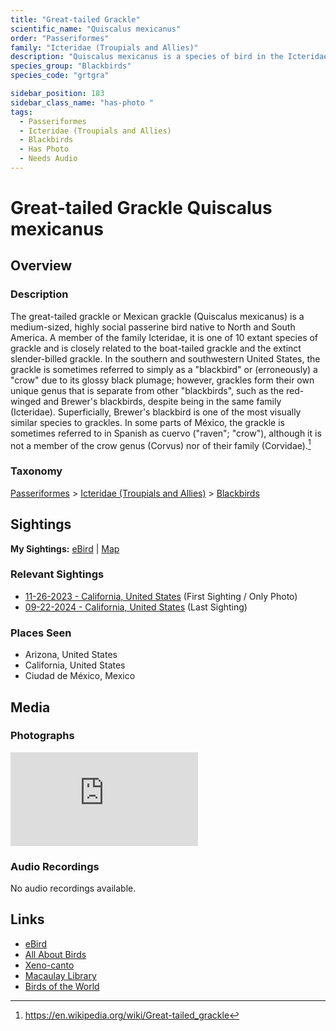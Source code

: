 ```yaml
---
title: "Great-tailed Grackle"
scientific_name: "Quiscalus mexicanus"
order: "Passeriformes"
family: "Icteridae (Troupials and Allies)"
description: "Quiscalus mexicanus is a species of bird in the Icteridae (Troupials and Allies) family. It has been observed 9 times. It has been photographed."
species_group: "Blackbirds"
species_code: "grtgra"

sidebar_position: 183
sidebar_class_name: "has-photo "
tags: 
  - Passeriformes
  - Icteridae (Troupials and Allies)
  - Blackbirds
  - Has Photo
  - Needs Audio
---
```


# Great-tailed Grackle <span className='sci_name'>Quiscalus mexicanus</span>

## Overview

### Description
The great-tailed grackle or Mexican grackle (Quiscalus mexicanus) is a medium-sized, highly social passerine bird native to North and South America. A member of the family Icteridae, it is one of 10 extant species of grackle and is closely related to the boat-tailed grackle and the extinct slender-billed grackle.  In the southern and southwestern United States, the grackle is sometimes referred to simply as a "blackbird" or (erroneously) a "crow" due to its glossy black plumage; however, grackles form their own unique genus that is separate from other "blackbirds", such as the red-winged and Brewer's blackbirds, despite being in the same family (Icteridae). Superficially, Brewer's blackbird is one of the most visually similar species to grackles.
In some parts of México, the grackle is sometimes referred to in Spanish as cuervo ("raven"; "crow"), although it is not a member of the crow genus (Corvus) nor of their family (Corvidae).[^1]

[^1]: https://en.wikipedia.org/wiki/Great-tailed_grackle

### Taxonomy
[Passeriformes](/tags/passeriformes) > [Icteridae (Troupials and Allies)](/tags/icteridae-troupials-and-allies) > [Blackbirds](/tags/blackbirds)


## Sightings

**My Sightings:** [eBird](https://ebird.org/lifelist?r=world&time=life&spp=grtgra) | [Map](/map?species_code=grtgra)

### Relevant Sightings

* [11-26-2023 - California, United States](https://ebird.org/checklist/S155290413) (First Sighting / Only Photo)
* [09-22-2024 - California, United States](https://ebird.org/checklist/S196121721) (Last Sighting)

### Places Seen

* Arizona, United States
* California, United States
* Ciudad de México, Mexico



## Media
### Photographs
<iframe className="photo_iframe horizontal" src="https://macaulaylibrary.org/asset/627869315/embed" frameBorder="0" allowFullScreen></iframe>

### Audio Recordings
No audio recordings available.

## Links
* [eBird](https://ebird.org/species/grtgra) 
* [All About Birds](https://www.allaboutbirds.org/guide/grtgra) 
* [Xeno-canto](https://www.xeno-canto.org/species/quiscalus-mexicanus) 
* [Macaulay Library](https://search.macaulaylibrary.org/catalog?taxonCode=grtgra&sort=rating_rank_desc)
* [Birds of the World](https://birdsoftheworld.org/bow/species/grtgra)
